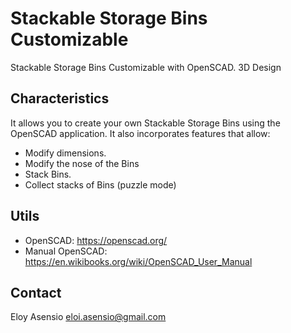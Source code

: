 # Stackable Storage Bins Customizable

Stackable Storage Bins Customizable with OpenSCAD. 3D Design

## Characteristics

It allows you to create your own Stackable Storage Bins using the OpenSCAD application.
It also incorporates features that allow:

- Modify dimensions.
- Modify the nose of the Bins
- Stack Bins.
- Collect stacks of Bins (puzzle mode)

## Utils

- OpenSCAD: https://openscad.org/
- Manual OpenSCAD: https://en.wikibooks.org/wiki/OpenSCAD_User_Manual

## Contact

Eloy Asensio
eloi.asensio@gmail.com
